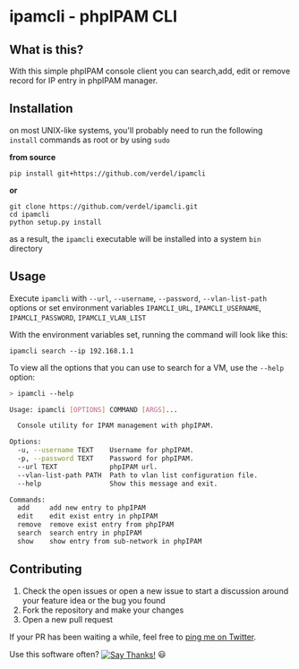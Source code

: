 # ipamcli - phpIPAM CLI

What is this?
-------------
With this simple phpIPAM console client you can search,add, edit or remove record for IP entry in phpIPAM manager.

Installation
------------
on most UNIX-like systems, you'll probably need to run the following
`install` commands as root or by using `sudo`

**from source**
```console
pip install git+https://github.com/verdel/ipamcli
```
**or**
```console
git clone https://github.com/verdel/ipamcli.git
cd ipamcli
python setup.py install
```

as a result, the ``ipamcli`` executable will be installed into a system ``bin``
directory

Usage
-----
Execute `ipamcli` with `--url`, `--username`, `--password`, `--vlan-list-path` options or set environment variables `IPAMCLI_URL`, `IPAMCLI_USERNAME`, `IPAMCLI_PASSWORD`, `IPAMCLI_VLAN_LIST`

With the environment variables set, running the command will look like this:

`ipamcli search --ip 192.168.1.1`

To view all the options that you can use to search for a VM, use the `--help` option:

```bash
> ipamcli --help

Usage: ipamcli [OPTIONS] COMMAND [ARGS]...

  Console utility for IPAM management with phpIPAM.

Options:
  -u, --username TEXT    Username for phpIPAM.
  -p, --password TEXT    Password for phpIPAM.
  --url TEXT             phpIPAM url.
  --vlan-list-path PATH  Path to vlan list configuration file.
  --help                 Show this message and exit.

Commands:
  add     add new entry to phpIPAM
  edit    edit exist entry in phpIPAM
  remove  remove exist entry from phpIPAM
  search  search entry in phpIPAM
  show    show entry from sub-network in phpIPAM
```

Contributing
------------

1. Check the open issues or open a new issue to start a discussion around
   your feature idea or the bug you found
2. Fork the repository and make your changes
3. Open a new pull request

If your PR has been waiting a while, feel free to [ping me on Twitter][twitter].

Use this software often? <a href="https://saythanks.io/to/valeksandrov@me.com" target="_blank"><img src="https://img.shields.io/badge/Say%20Thanks-!-1EAEDB.svg" align="center" alt="Say Thanks!"></a>
:smiley:


[twitter]: http://twitter.com/verdel